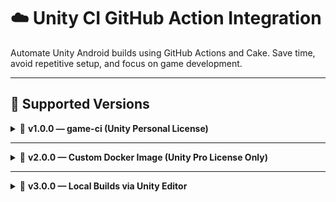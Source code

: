 # ☁️ Unity CI GitHub Action Integration

Automate Unity Android builds using GitHub Actions and Cake. Save time, avoid repetitive setup, and focus on game development.

---

## 🔀 Supported Versions

<details>
<summary>🔹 <strong>v1.0.0 — game-ci (Unity Personal License)</strong></summary>

Uses [game-ci/unity-builder@v4](https://github.com/game-ci/unity-builder). Works with Unity Personal.

### ⚙️ Setup Instructions

1. Import `ci-github-action-v1.0.0.unitypackage` into your project.
2. Configure `Assets/Plugins/CI/CIConfig.asset`.
3. Set the following GitHub secrets:

| Secret Name      | Description                      |
| ---------------- | -------------------------------- |
| `UNITY_EMAIL`    | Unity account email              |
| `UNITY_PASSWORD` | Unity account password           |
| `UNITY_LICENSE`  | Content of base64 `.ulf` license |

### 🔐 How to get your Unity license file:

1. Open Unity Hub on your local machine.
2. Go to `Preferences → Licenses → Manual Activation`.
3. Follow the instructions and locate the `.ulf` file after activation:

   * **Windows**: `C:\ProgramData\Unity\Unity_lic.ulf`
   * **macOS**: `/Library/Application Support/Unity/Unity_lic.ulf`
4. Open the file in a text editor and copy its full content.
5. Add it as `UNITY_LICENSE` in your GitHub repository secrets.

> ✅ **Recommended Runner:** [game-ci/unity-builder@v4](https://github.com/game-ci/unity-builder)

</details>

---

<details>
<summary>🔹 <strong>v2.0.0 — Custom Docker Image (Unity Pro License Only)</strong></summary>

Uses your own Docker image with pre-installed Unity Editor.

### ⚙️ Setup Instructions

1. Import `ci-github-action-v2.0.0.unitypackage` into the project.
2. Configure `CIConfig.asset` as usual.
3. Use this container section in your `yml` file:

```yaml
container:
  image: ghcr.io/sinlessdevil/unity-ci-image:2023.2.1f1
  credentials:
    username: ${{ secrets.USERNAME }}
    password: ${{ secrets.CR_PAT }}
```

4. Manually activate Unity Pro license inside Docker.
5. Unity Personal **WILL NOT WORK** in headless CI — it requires a display.

| Secret Name      | Description                                  |
| ---------------- | -------------------------------------------- |
| `USERNAME`       | GitHub username (for Docker registry access) |
| `CR_PAT`         | GitHub personal access token                 |
| `UNITY_EMAIL`    | Optional, for in-container activation        |
| `UNITY_PASSWORD` | Optional, for in-container activation        |

### 🧪 Notes on `build.cake`

* This file **does not build Unity itself**.
* Your method should be triggered via `Plugins.CI.Editor.Builder.*`
* The script is responsible for:

  * Parsing logs
  * Setting app version
  * Tracking Git SHA / commits
  * Optional test/log analysis

### 🔁 CI Triggers

* Automatically runs when commit message contains `#build`

### ⚠️ Common Issues & Gotchas

* Unity Personal builds will **fail** inside Docker without GUI (headless limitation).
* If using a custom Docker image, you **must activate Unity Pro license** manually inside it.
* Unity activation can silently fail — always check `/root/activation.log`.
* Make sure secrets are properly set, especially `USERNAME`, `CR_PAT`.
* GitHub caches Library folder by default. Invalidation relies on hashing `Assets`, `Packages`, `ProjectSettings`.

</details>

---

<details>
<summary>🔹 <strong>v3.0.0 — Local Builds via Unity Editor</strong></summary>

Adds support for building directly inside Unity Editor (no Docker/GitHub Actions required).

### ⚙️ Setup Instructions

Import `ci-github-action-v3.0.0.unitypackage` into your project.
Call any of the following methods from `Plugins.CI.Editor.Builder.cs`:

```csharp
Builder.BuildAndroidAPK_Dev(); // Fast APK build
Builder.BuildAab();            // Release AAB build
```

### 🧪 Features

* Runs build directly from Editor (ideal for local/dev use)
* Automatically skips `[Ignore]`d tests
* Suppresses Unity splash screens & dialogs (headless-friendly)
* Supports silent builds, log parsing, versioning

</details>
